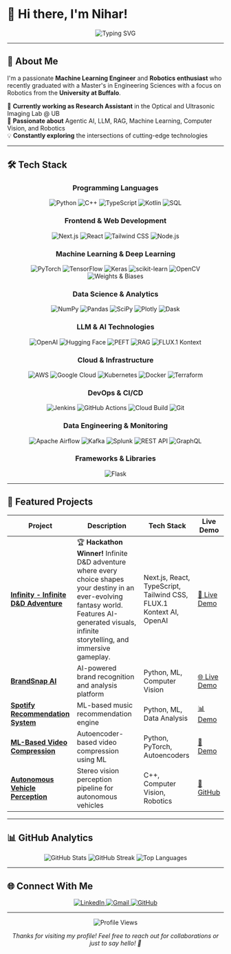 # 👋 Hi there, I'm Nihar!

<div align="center">
  <img src="https://readme-typing-svg.herokuapp.com?font=Fira+Code&weight=500&size=28&pause=1000&color=4F8CC9&center=true&vCenter=true&width=435&lines=Machine+Learning+Engineer;Robotics+Enthusiast;Computer+Vision+Developer" alt="Typing SVG" />
</div>

---

## 🚀 About Me

I'm a passionate **Machine Learning Engineer** and **Robotics enthusiast** who recently graduated with a Master's in Engineering Sciences with a focus on Robotics from the **University at Buffalo**. 

🔬 **Currently working as Research Assistant** in the Optical and Ultrasonic Imaging Lab @ UB  
🎯 **Passionate about** Agentic AI, LLM, RAG, Machine Learning, Computer Vision, and Robotics  
💡 **Constantly exploring** the intersections of cutting-edge technologies

---

## 🛠️ Tech Stack

<div align="center">

### Programming Languages
![Python](https://img.shields.io/badge/python-3670A0?style=for-the-badge&logo=python&logoColor=ffdd54)
![C++](https://img.shields.io/badge/c++-%2300599C.svg?style=for-the-badge&logo=c%2B%2B&logoColor=white)
![TypeScript](https://img.shields.io/badge/typescript-%23007ACC.svg?style=for-the-badge&logo=typescript&logoColor=white)
![Kotlin](https://img.shields.io/badge/kotlin-%230095D5.svg?style=for-the-badge&logo=kotlin&logoColor=white)
![SQL](https://img.shields.io/badge/SQL-000000?style=for-the-badge&logo=sql&logoColor=white)

### Frontend & Web Development
![Next.js](https://img.shields.io/badge/Next.js-000000?style=for-the-badge&logo=next.js&logoColor=white)
![React](https://img.shields.io/badge/React-20232A?style=for-the-badge&logo=react&logoColor=61DAFB)
![Tailwind CSS](https://img.shields.io/badge/Tailwind_CSS-38B2AC?style=for-the-badge&logo=tailwind-css&logoColor=white)
![Node.js](https://img.shields.io/badge/node.js-6DA55F?style=for-the-badge&logo=node.js&logoColor=white)

### Machine Learning & Deep Learning
![PyTorch](https://img.shields.io/badge/PyTorch-%23EE4C2C.svg?style=for-the-badge&logo=PyTorch&logoColor=white)
![TensorFlow](https://img.shields.io/badge/TensorFlow-%23FF6F00.svg?style=for-the-badge&logo=TensorFlow&logoColor=white)
![Keras](https://img.shields.io/badge/Keras-%23D00000.svg?style=for-the-badge&logo=Keras&logoColor=white)
![scikit-learn](https://img.shields.io/badge/scikit--learn-%23F7931E.svg?style=for-the-badge&logo=scikit-learn&logoColor=white)
![OpenCV](https://img.shields.io/badge/OpenCV-27338e?style=for-the-badge&logo=opencv&logoColor=white)
![Weights & Biases](https://img.shields.io/badge/Weights_&_Biases-FFBE00?style=for-the-badge&logo=weightsandbiases&logoColor=black)

### Data Science & Analytics
![NumPy](https://img.shields.io/badge/numpy-%23013243.svg?style=for-the-badge&logo=numpy&logoColor=white)
![Pandas](https://img.shields.io/badge/pandas-%23150458.svg?style=for-the-badge&logo=pandas&logoColor=white)
![SciPy](https://img.shields.io/badge/SciPy-%230C55A5.svg?style=for-the-badge&logo=scipy&logoColor=white)
![Plotly](https://img.shields.io/badge/Plotly-%233F4F75.svg?style=for-the-badge&logo=plotly&logoColor=white)
![Dask](https://img.shields.io/badge/Dask-FF6B6B?style=for-the-badge&logo=dask&logoColor=white)

### LLM & AI Technologies
![OpenAI](https://img.shields.io/badge/OpenAI-412991?style=for-the-badge&logo=openai&logoColor=white)
![Hugging Face](https://img.shields.io/badge/Hugging%20Face-FF6B6B?style=for-the-badge&logo=huggingface&logoColor=white)
![PEFT](https://img.shields.io/badge/PEFT-000000?style=for-the-badge&logo=peft&logoColor=white)
![RAG](https://img.shields.io/badge/RAG-000000?style=for-the-badge&logo=rag&logoColor=white)
![FLUX.1 Kontext](https://img.shields.io/badge/FLUX.1%20Kontext-000000?style=for-the-badge&logo=flux&logoColor=white)

### Cloud & Infrastructure
![AWS](https://img.shields.io/badge/AWS-%23FF9900.svg?style=for-the-badge&logo=amazon-aws&logoColor=white)
![Google Cloud](https://img.shields.io/badge/Google%20Cloud-%234285F4.svg?style=for-the-badge&logo=google-cloud&logoColor=white)
![Kubernetes](https://img.shields.io/badge/Kubernetes-326CE5?style=for-the-badge&logo=kubernetes&logoColor=white)
![Docker](https://img.shields.io/badge/Docker-2496ED?style=for-the-badge&logo=docker&logoColor=white)
![Terraform](https://img.shields.io/badge/Terraform-7B42BC?style=for-the-badge&logo=terraform&logoColor=white)

### DevOps & CI/CD
![Jenkins](https://img.shields.io/badge/jenkins-%232C5263.svg?style=for-the-badge&logo=jenkins&logoColor=white)
![GitHub Actions](https://img.shields.io/badge/GitHub_Actions-2088FF?style=for-the-badge&logo=github-actions&logoColor=white)
![Cloud Build](https://img.shields.io/badge/Cloud_Build-4285F4?style=for-the-badge&logo=google-cloud&logoColor=white)
![Git](https://img.shields.io/badge/Git-F05032?style=for-the-badge&logo=git&logoColor=white)

### Data Engineering & Monitoring
![Apache Airflow](https://img.shields.io/badge/Apache_Airflow-017CEE?style=for-the-badge&logo=apache-airflow&logoColor=white)
![Kafka](https://img.shields.io/badge/Kafka-231F20?style=for-the-badge&logo=apache-kafka&logoColor=white)
![Splunk](https://img.shields.io/badge/Splunk-000000?style=for-the-badge&logo=splunk&logoColor=white)
![REST API](https://img.shields.io/badge/REST_API-000000?style=for-the-badge&logo=rest&logoColor=white)
![GraphQL](https://img.shields.io/badge/GraphQL-E10098?style=for-the-badge&logo=graphql&logoColor=white)

### Frameworks & Libraries
![Flask](https://img.shields.io/badge/flask-%23000.svg?style=for-the-badge&logo=flask&logoColor=white)

</div>

---

## 🎯 Featured Projects

<div align="center">

| Project | Description | Tech Stack | Live Demo |
|---------|-------------|------------|-----------|
| **[Infinity - Infinite D&D Adventure](https://github.com/NiharP31/infinity)** | 🏆 **Hackathon Winner!** Infinite D&D adventure where every choice shapes your destiny in an ever-evolving fantasy world. Features AI-generated visuals, infinite storytelling, and immersive gameplay. | Next.js, React, TypeScript, Tailwind CSS, FLUX.1 Kontext AI, OpenAI | [🐉 Live Demo](https://infinity-i8th8ilpa-nihars-projects-208160a5.vercel.app/game) |
| **[BrandSnap AI](https://brandsnap-ai.style.dev/)** | AI-powered brand recognition and analysis platform | Python, ML, Computer Vision | [🌐 Live Demo](https://brandsnap-ai.style.dev/) |
| **[Spotify Recommendation System](https://niharp31.github.io/Spotify_Recommender_system/)** | ML-based music recommendation engine | Python, ML, Data Analysis | [📊 Demo](https://niharp31.github.io/Spotify_Recommender_system/) |
| **[ML-Based Video Compression](https://niharp31.github.io/ML_ViC/)** | Autoencoder-based video compression using ML | Python, PyTorch, Autoencoders | [🎥 Demo](https://niharp31.github.io/ML_ViC/) |
| **[Autonomous Vehicle Perception](https://github.com/NiharP31/Autonomous-Vehicle-Perception-Pipeline-using-Stereo-Vision)** | Stereo vision perception pipeline for autonomous vehicles | C++, Computer Vision, Robotics | [🚗 GitHub](https://github.com/NiharP31/Autonomous-Vehicle-Perception-Pipeline-using-Stereo-Vision) |

</div>

---

## 📊 GitHub Analytics

<div align="center">
  <img src="https://github-readme-stats.vercel.app/api?username=NiharP31&theme=nightowl&hide_border=false&include_all_commits=false&count_private=false&show_icons=true" alt="GitHub Stats" />
  
  <img src="https://github-readme-streak-stats.herokuapp.com/?user=NiharP31&theme=nightowl&hide_border=false" alt="GitHub Streak" />
  
  <img src="https://github-readme-stats.vercel.app/api/top-langs/?username=NiharP31&theme=nightowl&hide_border=false&include_all_commits=false&count_private=false&layout=compact" alt="Top Languages" />
</div>

---

## 🌐 Connect With Me

<div align="center">
  <a href="https://linkedin.com/in/nihar-prakash-asare">
    <img src="https://img.shields.io/badge/LinkedIn-%230077B5.svg?style=for-the-badge&logo=linkedin&logoColor=white" alt="LinkedIn" />
  </a>
  <a href="mailto:niharasare@gmail.com">
    <img src="https://img.shields.io/badge/Gmail-D14836?style=for-the-badge&logo=gmail&logoColor=white" alt="Gmail" />
  </a>
  <a href="https://github.com/NiharP31">
    <img src="https://img.shields.io/badge/GitHub-100000?style=for-the-badge&logo=github&logoColor=white" alt="GitHub" />
  </a>
</div>

---

<div align="center">
  <img src="https://visitcount.itsvg.in/api?id=NiharP31&icon=0&color=0" alt="Profile Views" />
  
  *Thanks for visiting my profile! Feel free to reach out for collaborations or just to say hello! 👋*
</div>
